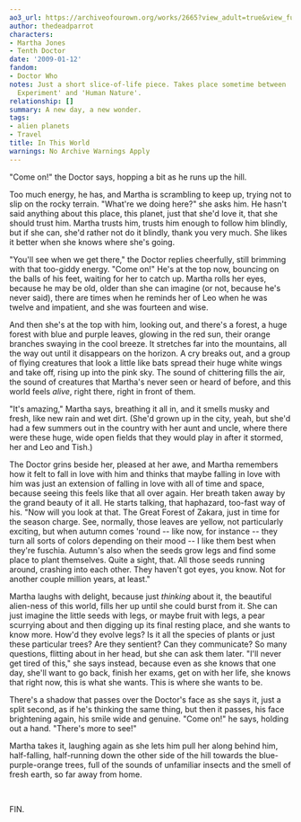 ```yaml
---
ao3_url: https://archiveofourown.org/works/2665?view_adult=true&view_full_work=true
author: thedeadparrot
characters:
- Martha Jones
- Tenth Doctor
date: '2009-01-12'
fandom:
- Doctor Who
notes: Just a short slice-of-life piece. Takes place sometime between 'The Lazarus
  Experiment' and 'Human Nature'.
relationship: []
summary: A new day, a new wonder.
tags:
- alien planets
- Travel
title: In This World
warnings: No Archive Warnings Apply
---
```


"Come on!" the Doctor says, hopping a bit as he runs up the hill.

Too much energy, he has, and Martha is scrambling to keep up, trying not to slip on the rocky terrain. "What're we doing here?" she asks him. He hasn't said anything about this place, this planet, just that she'd love it, that she should trust him. Martha trusts him, trusts him enough to follow him blindly, but if she can, she'd rather not do it blindly, thank you very much. She likes it better when she knows where she's going.

"You'll see when we get there," the Doctor replies cheerfully, still brimming with that too-giddy energy. "Come on!" He's at the top now, bouncing on the balls of his feet, waiting for her to catch up. Martha rolls her eyes, because he may be old, older than she can imagine (or not, because he's never said), there are times when he reminds her of Leo when he was twelve and impatient, and she was fourteen and wise.

And then she's at the top with him, looking out, and there's a forest, a huge forest with blue and purple leaves, glowing in the red sun, their orange branches swaying in the cool breeze. It stretches far into the mountains, all the way out until it disappears on the horizon. A cry breaks out, and a group of flying creatures that look a little like bats spread their huge white wings and take off, rising up into the pink sky. The sound of chittering fills the air, the sound of creatures that Martha's never seen or heard of before, and this world feels *alive*, right there, right in front of them.

"It's amazing," Martha says, breathing it all in, and it smells musky and fresh, like new rain and wet dirt. (She'd grown up in the city, yeah, but she'd had a few summers out in the country with her aunt and uncle, where there were these huge, wide open fields that they would play in after it stormed, her and Leo and Tish.)

The Doctor grins beside her, pleased at her awe, and Martha remembers how it felt to fall in love with him and thinks that maybe falling in love with him was just an extension of falling in love with all of time and space, because seeing this feels like that all over again. Her breath taken away by the grand beauty of it all. He starts talking, that haphazard, too-fast way of his. "Now will you look at that. The Great Forest of Zakara, just in time for the season charge. See, normally, those leaves are yellow, not particularly exciting, but when autumn comes 'round -- like now, for instance -- they turn all sorts of colors depending on their mood -- I like them best when they're fuschia. Autumn's also when the seeds grow legs and find some place to plant themselves. Quite a sight, that. All those seeds running around, crashing into each other. They haven't got eyes, you know. Not for another couple million years, at least."

Martha laughs with delight, because just *thinking* about it, the beautiful alien-ness of this world, fills her up until she could burst from it. She can just imagine the little seeds with legs, or maybe fruit with legs, a pear scurrying about and then digging up its final resting place, and she wants to know more. How'd they evolve legs? Is it all the species of plants or just these particular trees? Are they sentient? Can they communicate? So many questions, flitting about in her head, but she can ask them later. "I'll never get tired of this," she says instead, because even as she knows that one day, she'll want to go back, finish her exams, get on with her life, she knows that right now, this is what she wants. This is where she wants to be.

There's a shadow that passes over the Doctor's face as she says it, just a split second, as if he's thinking the same thing, but then it passes, his face brightening again, his smile wide and genuine. "Come on!" he says, holding out a hand. "There's more to see!"

Martha takes it, laughing again as she lets him pull her along behind him, half-falling, half-running down the other side of the hill towards the blue-purple-orange trees, full of the sounds of unfamiliar insects and the smell of fresh earth, so far away from home.

 

FIN.